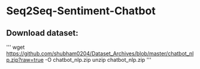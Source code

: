 # Seq2Seq-Sentiment-Chatbot

## Download dataset:
'''
wget https://github.com/shubham0204/Dataset_Archives/blob/master/chatbot_nlp.zip?raw=true -O chatbot_nlp.zip
unzip chatbot_nlp.zip
'''
